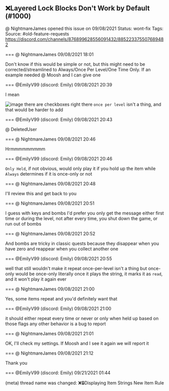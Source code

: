 ## ❌Layered Lock Blocks Don't Work by Default (#1000)
@ NightmareJames opened this issue on 09/08/2021
Status: wont-fix
Tags: 
Source: #old-feature-requests https://discord.com/channels/876899628556091432/885223375507689482


=== @ NightmareJames 09/08/2021 18:01

Don't know if this would be simple or not, but this might need to be corrected/streamlined to Always/Once Per Level/One Time Only.  If an example needed @ Moosh and I can give one

=== @EmilyV99 (discord: Emily) 09/08/2021 20:39

I mean

![image](https://cdn.discordapp.com/attachments/885223375507689482/885262980625870928/unknown.png?ex=65e8d465&is=65d65f65&hm=9ee79ed097843d7d71e4b5bcd74349ef03fc2a7f42d84230dd23969b03995eb2&)
there are checkboxes right there
`once per level` isn't a thing, and that would be harder to add

=== @EmilyV99 (discord: Emily) 09/08/2021 20:43

@ DeletedUser

=== @ NightmareJames 09/08/2021 20:46

Hrmmmmmmmmm

=== @EmilyV99 (discord: Emily) 09/08/2021 20:46

`Only Held`, if not obvious, would only play it if you hold up the item
while `Always` determines if it is once-only or not

=== @ NightmareJames 09/08/2021 20:48

I'll review this and get back to you

=== @ NightmareJames 09/08/2021 20:51

I guess with keys and bombs I'd prefer you only get the message either first time or during the level, not after every time, you shut down the game, or run out of bombs

=== @ NightmareJames 09/08/2021 20:52

And bombs are tricky in classic quests because they disappear when you have zero and reappear when you collect another one

=== @EmilyV99 (discord: Emily) 09/08/2021 20:55

well that still wouldn't make it repeat
once-per-level isn't a thing
but once-only would be once-only
literally once it plays the string, it marks it as `read`, and it won't play it again ever

=== @ NightmareJames 09/08/2021 21:00

Yes, some items repeat and you'd definitely want that

=== @EmilyV99 (discord: Emily) 09/08/2021 21:00

it should either repeat every time or never
or only when held up
based on those flags
any other behavior is a bug to report

=== @ NightmareJames 09/08/2021 21:01

OK, I'll check my settings.  If Moosh and I see it again we will report it

=== @ NightmareJames 09/08/2021 21:12

Thank you

=== @EmilyV99 (discord: Emily) 09/21/2021 01:44

(meta) thread name was changed: ❌🔒Displaying Item Strings  New Item Rule
